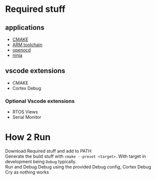 # Required stuff
## applications
* [CMAKE](https://cmake.org/download/)  
* [ARM toolchain](https://developer.arm.com/downloads/-/arm-gnu-toolchain-downloads)  
* [openocd](https://openocd.org/pages/getting-openocd.html)  
* [ninja](https://github.com/ninja-build/ninja/releases)  
## vscode extensions
* CMAKE  
* Cortex Debug
### Optional Vscode extensions
* RTOS Views
* Serial Monitor

# How 2 Run
Download Required stuff and add to PATH  
Generate the build stuff with `cmake --preset <target>`. With target in development being `Debug` typically.  
Run and Debug Debug using the provided Debug config, Cortex Debug  
Cry as nothing works
